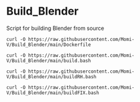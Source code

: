 # Build_Blender

Script for building Blender from source

```
curl -O https://raw.githubusercontent.com/Momi-V/Build_Blender/main/Dockerfile
```
```
curl -O https://raw.githubusercontent.com/Momi-V/Build_Blender/main/build.bash
```
```
curl -O https://raw.githubusercontent.com/Momi-V/Build_Blender/main/buildRH.bash
```
```
curl -O https://raw.githubusercontent.com/Momi-V/Build_Blender/main/buildFIX.bash
```

